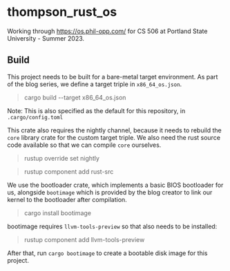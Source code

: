 # thompson_rust_os

Working through https://os.phil-opp.com/ for CS 506 at Portland State University - Summer 2023.

## Build

This project needs to be built for a bare-metal target environment. As part of the blog series,
we define a target triple in `x86_64_os.json`.

> cargo build --target x86_64_os.json

Note: This is also specified as the default for this repository, in `.cargo/config.toml`

This crate also requires the nightly channel, because it needs to rebuild the `core` library
crate for the custom target triple. We also need the rust source code available so that we
can compile `core` ourselves.

> rustup override set nightly

> rustup component add rust-src

We use the bootloader crate, which implements a basic BIOS bootloader for us, alongside
`bootimage` which is provided by the blog creator to link our kernel to the bootloader
after compilation.

> cargo install bootimage

bootimage requires `llvm-tools-preview` so that also needs to be installed:

> rustup component add llvm-tools-preview

After that, run `cargo bootimage` to create a bootable disk image for this project.